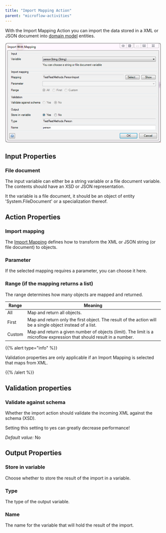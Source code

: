 ```yaml
---
title: "Import Mapping Action"
parent: "microflow-activities"
---
```



With the Import Mapping Action you can import the data stored in a XML or JSON document into [domain model](domain-model) entities.

![](attachments/19202813/19399018.png)

## Input Properties

### File document

The input variable can either be a string variable or a file document variable. The contents should have an XSD or JSON representation.

It the variable is a file document, it should be an object of entity 'System.FileDocument' or a specialization thereof.

## Action Properties

### Import mapping

The [Import Mapping](import-mappings) defines how to transform the XML or JSON string (or file document) to objects.

### Parameter

If the selected mapping requires a parameter, you can choose it here.

### Range (if the mapping returns a list)

The range determines how many objects are mapped and returned.

| Range | Meaning |
| --- | --- |
| All | Map and return all objects. |
| First | Map and return only the first object. The result of the action will be a single object instead of a list. |
| Custom | Map and return a given number of objects (limit). The limit is a microflow expression that should result in a number. |

{{% alert type="info" %}}

Validation properties are only applicable if an Import Mapping is selected that maps from XML.

{{% /alert %}}

## Validation properties

### Validate against schema

Whether the import action should validate the incoming XML against the schema (XSD).

Setting this setting to yes can greatly decrease performance!

_Default value:_ No

## Output Properties

### Store in variable

Choose whether to store the result of the import in a variable.

### Type

The type of the output variable.

### Name

The name for the variable that will hold the result of the import.
